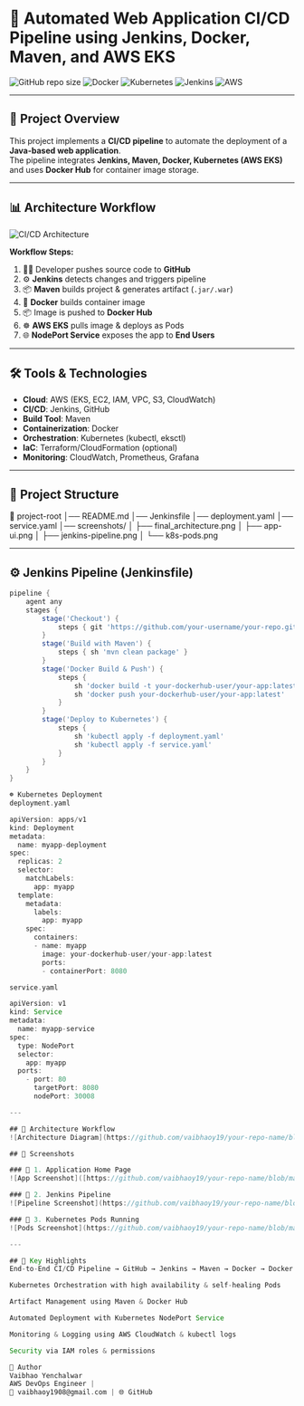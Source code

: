 # 🚀 Automated Web Application CI/CD Pipeline using Jenkins, Docker, Maven, and AWS EKS

![GitHub repo size](https://img.shields.io/github/repo-size/your-username/your-repo-name)
![Docker](https://img.shields.io/badge/Docker-Enabled-blue)
![Kubernetes](https://img.shields.io/badge/Kubernetes-EKS-blue)
![Jenkins](https://img.shields.io/badge/Jenkins-CI/CD-red)
![AWS](https://img.shields.io/badge/AWS-Cloud-orange)

---

## 📌 Project Overview
This project implements a **CI/CD pipeline** to automate the deployment of a **Java-based web application**.  
The pipeline integrates **Jenkins, Maven, Docker, Kubernetes (AWS EKS)** and uses **Docker Hub** for container image storage.

---

## 📊 Architecture Workflow

![CI/CD Architecture](screenshots/final_architecture.png)

**Workflow Steps:**
1. 👨‍💻 Developer pushes source code to **GitHub**  
2. ⚙️ **Jenkins** detects changes and triggers pipeline  
3. 📦 **Maven** builds project & generates artifact (`.jar/.war`)  
4. 🐳 **Docker** builds container image  
5. 📦 Image is pushed to **Docker Hub**  
6. ☸️ **AWS EKS** pulls image & deploys as Pods  
7. 🌐 **NodePort Service** exposes the app to **End Users**

---

## 🛠️ Tools & Technologies
- **Cloud**: AWS (EKS, EC2, IAM, VPC, S3, CloudWatch)  
- **CI/CD**: Jenkins, GitHub  
- **Build Tool**: Maven  
- **Containerization**: Docker  
- **Orchestration**: Kubernetes (kubectl, eksctl)  
- **IaC**: Terraform/CloudFormation (optional)  
- **Monitoring**: CloudWatch, Prometheus, Grafana  

---

## 📂 Project Structure
📁 project-root
│── README.md
│── Jenkinsfile
│── deployment.yaml
│── service.yaml
│── screenshots/
│ ├── final_architecture.png
│ ├── app-ui.png
│ ├── jenkins-pipeline.png
│ └── k8s-pods.png



---

## ⚙️ Jenkins Pipeline (Jenkinsfile)
```groovy
pipeline {
    agent any
    stages {
        stage('Checkout') {
            steps { git 'https://github.com/your-username/your-repo.git' }
        }
        stage('Build with Maven') {
            steps { sh 'mvn clean package' }
        }
        stage('Docker Build & Push') {
            steps {
                sh 'docker build -t your-dockerhub-user/your-app:latest .'
                sh 'docker push your-dockerhub-user/your-app:latest'
            }
        }
        stage('Deploy to Kubernetes') {
            steps {
                sh 'kubectl apply -f deployment.yaml'
                sh 'kubectl apply -f service.yaml'
            }
        }
    }
}

☸️ Kubernetes Deployment
deployment.yaml

apiVersion: apps/v1
kind: Deployment
metadata:
  name: myapp-deployment
spec:
  replicas: 2
  selector:
    matchLabels:
      app: myapp
  template:
    metadata:
      labels:
        app: myapp
    spec:
      containers:
      - name: myapp
        image: your-dockerhub-user/your-app:latest
        ports:
        - containerPort: 8080

service.yaml

apiVersion: v1
kind: Service
metadata:
  name: myapp-service
spec:
  type: NodePort
  selector:
    app: myapp
  ports:
    - port: 80
      targetPort: 8080
      nodePort: 30008

---

## 📌 Architecture Workflow
![Architecture Diagram](https://github.com/vaibhaoy19/your-repo-name/blob/main/screenshots/architecture.png?raw=true)

## 📸 Screenshots

### 🔹 1. Application Home Page
![App Screenshot]([https://github.com/vaibhaoy19/your-repo-name/blob/main/screenshots/app-home.png?raw=true](https://github.com/vaibhaoy19/myweb_Final_Project/blob/master/Screenshots/Screenshot%202025-08-13%20174605.png))

### 🔹 2. Jenkins Pipeline
![Pipeline Screenshot](https://github.com/vaibhaoy19/your-repo-name/blob/main/screenshots/jenkins-pipeline.png?raw=true)

### 🔹 3. Kubernetes Pods Running
![Pods Screenshot](https://github.com/vaibhaoy19/your-repo-name/blob/main/screenshots/k8s-pods.png?raw=true)

---

## 🌟 Key Highlights
End-to-End CI/CD Pipeline → GitHub → Jenkins → Maven → Docker → Docker Hub → AWS EKS

Kubernetes Orchestration with high availability & self-healing Pods

Artifact Management using Maven & Docker Hub

Automated Deployment with Kubernetes NodePort Service

Monitoring & Logging using AWS CloudWatch & kubectl logs

Security via IAM roles & permissions

👤 Author
Vaibhao Yenchalwar
AWS DevOps Engineer |
📧 vaibhaoy1908@gmail.com | 🌐 GitHub
